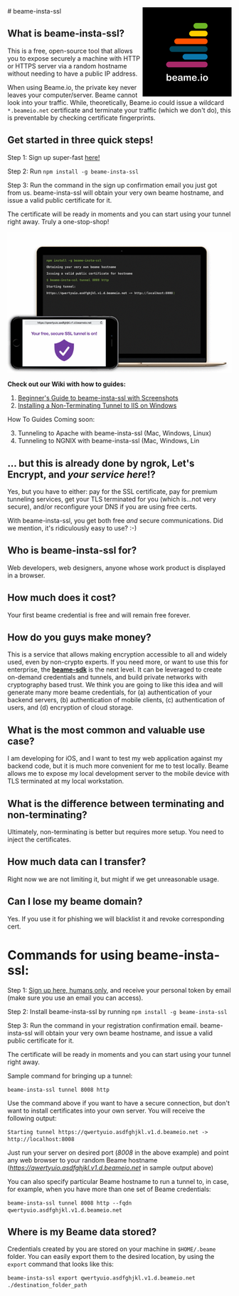 <img align="right" src="img/beame.png">
# beame-insta-ssl

## What is beame-insta-ssl?

This is a free, open-source tool that allows you to expose securely a machine with HTTP or HTTPS server via a random hostname without needing to have a public IP address.

When using Beame.io, the private key never leaves your computer/server. Beame cannot look into your traffic. While, theoretically, Beame.io could issue a wildcard `*.beameio.net` certificate and terminate your traffic (which we don't do), this is preventable by checking certificate fingerprints.

## Get started in three quick steps!

Step 1: Sign up super-fast [here!](https://ypxf72akb6onjvrq.ohkv8odznwh5jpwm.v1.p.beameio.net/insta-ssl)

Step 2: Run	`npm install -g beame-insta-ssl`

Step 3: Run the command in the sign up confirmation email you just got from us. beame-insta-ssl will obtain your very own beame hostname, and issue a valid public certificate for it.

The certificate will be ready in moments and you can start using your tunnel right away. Truly a one-stop-shop! 

<img src="img/video.gif">

**Check out our Wiki with how to guides:**

1. [Beginner's Guide to beame-insta-ssl with Screenshots](https://github.com/beameio/beame-insta-ssl/wiki/Beginner%E2%80%99s-Guide-to-Using-beame-insta-ssl)
2. [Installing a Non-Terminating Tunnel to IIS on Windows](https://github.com/beameio/beame-insta-ssl/wiki/How-to-Install-a-Non-Terminating-Tunnel-to-IIS)

How To Guides Coming soon:

3. Tunneling to Apache with beame-insta-ssl (Mac, Windows, Linux)
4. Tunneling to NGNIX with beame-insta-ssl (Mac, Windows, Lin

## ... but this is already done by ngrok, Let's Encrypt, and ___your service here___!?

Yes, but you have to either: pay for the SSL certificate, pay for premium tunneling services, get your TLS terminated for you (which is...not very secure), and/or reconfigure your DNS if you are using free certs. 

With beame-insta-ssl, you get both free _and_ secure communications. Did we mention, it's ridiculously easy to use? :-)

## Who is beame-insta-ssl for?

Web developers, web designers, anyone whose work product is displayed in a browser. 

## How much does it cost?

Your first beame credential is free and will remain free forever.

## How do you guys make money?

This is a service that allows making encryption accessible to all and widely used, even by non-crypto experts. If you need more, or want to use this for enterprise, the **[beame-sdk](https://github.com/beameio/beame-sdk)** is the next level. It can be leveraged to create on-demand credentials and tunnels, and build private networks with cryptography based trust. We think you are going to like this idea and will generate many more beame credentials, for (a) authentication of your backend servers, (b) authentication of mobile clients, (c) authentication of users, and (d) encryption of cloud storage.

## What is the most common and valuable use case?
I am developing for iOS, and I want to test my web application against my backend code, but it is much more convenient for me to test locally. Beame allows me to expose my local development server to the mobile device with TLS terminated at my local workstation.

## What is the difference between terminating and non-terminating?

Ultimately, non-terminating is better but requires more setup. You need to inject the certificates.

## How much data can I transfer?

Right now we are not limiting it, but might if we get unreasonable usage.

## Can I lose my beame domain?

Yes. If you use it for phishing we will blacklist it and revoke corresponding cert.

# Commands for using beame-insta-ssl:

Step 1: [Sign up here, humans only,](https://ypxf72akb6onjvrq.ohkv8odznwh5jpwm.v1.p.beameio.net/insta-ssl) and receive your personal token by email (make sure you use an email you can access). 

Step 2: Install beame-insta-ssl by running	`npm install -g beame-insta-ssl`

Step 3: Run the command in your registration confirmation email. beame-insta-ssl will obtain your very own beame hostname, and issue a valid public certificate for it.

The certificate will be ready in moments and you can start using your tunnel right away. 

Sample command for bringing up a tunnel:

	beame-insta-ssl tunnel 8008 http

Use the command above if you want to have a secure connection, but don't want to install certificates into your own server. You will receive the following output:

	Starting tunnel https://qwertyuio.asdfghjkl.v1.d.beameio.net -> http://localhost:8008

Just run your server on desired port (_8008_ in the above example) and point any web browser to your random Beame hostname (_https://qwertyuio.asdfghjkl.v1.d.beameio.net_ in sample output above)

You can also specify particular Beame hostname to run a tunnel to, in case, for example, when you have more than one set of Beame credentials:

	beame-insta-ssl tunnel 8008 http --fqdn qwertyuio.asdfghjkl.v1.d.beameio.net

## Where is my Beame data stored?
Credentials created by you are stored on your machine in `$HOME/.beame` folder. You can easily export them to the desired location, by using the `export` command that looks like this:

	beame-insta-ssl export qwertyuio.asdfghjkl.v1.d.beameio.net ./destination_folder_path

